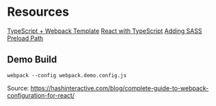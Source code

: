 # Resources

[TypeScript + Webpack Template](https://www.electronforge.io/templates/typescript-+-webpack-template)
[React with TypeScript](https://www.electronforge.io/guides/framework-integration/react-with-typescript)
[Adding SASS](https://stackoverflow.com/questions/54814308/electron-forge-with-sass)
[Preload Path](https://github.com/tgds/electrong-forge-webpack-typescript/blob/master/package.json#L42-L46)

## Demo Build

```
webpack --config webpack.demo.config.js
```

Source:
https://hashinteractive.com/blog/complete-guide-to-webpack-configuration-for-react/
